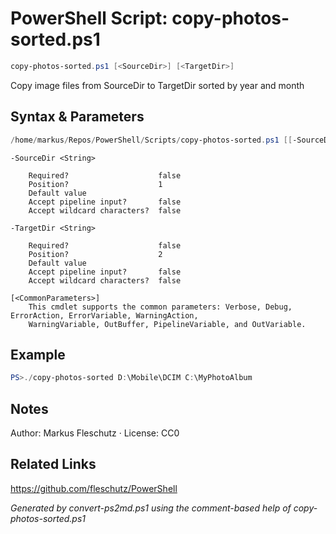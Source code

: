 # PowerShell Script: copy-photos-sorted.ps1
```powershell
copy-photos-sorted.ps1 [<SourceDir>] [<TargetDir>]
```

Copy image files from SourceDir to TargetDir sorted by year and month

## Syntax & Parameters
```powershell
/home/markus/Repos/PowerShell/Scripts/copy-photos-sorted.ps1 [[-SourceDir] <String>] [[-TargetDir] <String>] [<CommonParameters>]
```

```
-SourceDir <String>
    
    Required?                    false
    Position?                    1
    Default value                
    Accept pipeline input?       false
    Accept wildcard characters?  false
```

```
-TargetDir <String>
    
    Required?                    false
    Position?                    2
    Default value                
    Accept pipeline input?       false
    Accept wildcard characters?  false
```

```
[<CommonParameters>]
    This cmdlet supports the common parameters: Verbose, Debug, ErrorAction, ErrorVariable, WarningAction, 
    WarningVariable, OutBuffer, PipelineVariable, and OutVariable.
```

## Example
```powershell
PS>./copy-photos-sorted D:\Mobile\DCIM C:\MyPhotoAlbum
```


## Notes
Author: Markus Fleschutz · License: CC0

## Related Links
https://github.com/fleschutz/PowerShell

*Generated by convert-ps2md.ps1 using the comment-based help of copy-photos-sorted.ps1*
